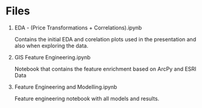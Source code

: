 # Files

  1. EDA - (Price Transformations + Correlations).ipynb
      
      Contains the initial EDA and corelation plots used in the presentation and also when exploring the data.
      
  2. GIS Feature Engineering.ipynb
  
       Notebook that contains the feature enrichment based on ArcPy and ESRI Data
  
  3. Feature Engineering and Modelling.ipynb
  
       Feature engineering notebook with all models and results.
